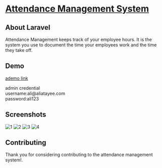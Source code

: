 <p align="center"><a href="https://ams.aliatayee.com" target="_blank"><h1>Attendance Management System</h1></a></p>

## About Laravel

Attendance Management keeps track of your employee hours. It is the system you use to document the time your employees work and the time they take off.
## Demo
<a href="http://ams.aliatayee.com">ademo link</a> 
<p>
    admin credential
    <br>
    username:ali@aliatayee.com <br>
    password:ali123
</p>

## Screenshots
![1](https://user-images.githubusercontent.com/74867463/144262662-b7fbe66e-5c4c-46fb-8bab-9cf3121c2032.png)
![2](https://user-images.githubusercontent.com/74867463/144262668-545c4d8d-8570-4e38-a769-4c26520e366d.png)
![3](https://user-images.githubusercontent.com/74867463/144262431-32223a06-8c25-49fd-b969-56a4bab697f2.png)
![4](https://user-images.githubusercontent.com/74867463/144262645-29d4bfa4-c737-4123-8c22-c8c1fd49477e.png)

## Contributing

Thank you for considering contributing to the attendance management system!.

